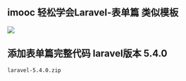 ## imooc 轻松学会Laravel-表单篇 类似模板
![](https://github.com/boser90/laravel-form-tpl/raw/master/preview/preview.png)

## 添加表单篇完整代码 laravel版本 5.4.0
	laravel-5.4.0.zip